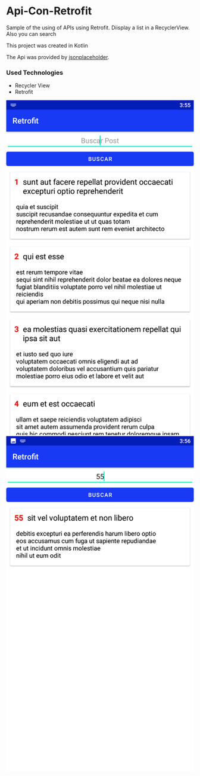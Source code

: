 # Api-Con-Retrofit
 <p>Sample of the using of APIs using Retrofit. Diisplay a list in a RecyclerView. Also you can search</p>
  
  <p>This project was created in Kotlin</p>
  
  <p>The Api was provided by <a href="https://jsonplaceholder.typicode.com/">jsonplaceholder</a>.</p>

 <h3>Used Technologies</h3>
  <ul>
    <li>Recycler View</li>
    <li>Retrofit </li>
  </ul>
  
  ![screenshot](https://github.com/marcos-791/Api-Con-Retrofit/blob/main/img01.png?raw=true)
  ![screenshot](https://github.com/marcos-791/Api-Con-Retrofit/blob/main/img02.png?raw=true)
